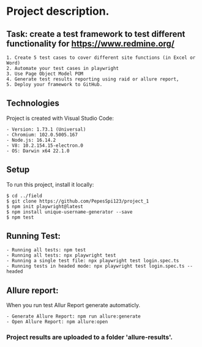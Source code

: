  # Project description. 
## Task: create a test framework to test different functionality for  https://www.redmine.org/
```
1. Create 5 test cases to cover different site functions (in Excel or Word)
2. Automate your test cases in playwright
3. Use Page Object Model POM
4. Generate test results reporting using raid or allure report,
5. Deploy your framework to GitHub.
```
## Technologies
Project is created with Visual Studio Code:
```
- Version: 1.73.1 (Universal)
- Chromium: 102.0.5005.167
- Node.js: 16.14.2
- V8: 10.2.154.15-electron.0
- OS: Darwin x64 22.1.0
```

## Setup 
To run this project, install it locally:
```
$ cd ../field
$ git clone https://github.com/PepesSpi123/project_1
$ npm init playwright@latest
$ npm install unique-username-generator --save
$ npm test
```

## Running Test: 
```
- Running all tests: npm test
- Running all tests: npx playwright test
- Running a single test file: npx playwright test login.spec.ts
- Running tests in headed mode: npx playwright test login.spec.ts --headed
```

## Allure report:
When you run test Allur Report generate automaticly.
```
- Generate Allure Report: npm run allure:generate 
- Open Allure Report: npm allure:open
```

### Project results are uploaded to a folder 'allure-results'. 

